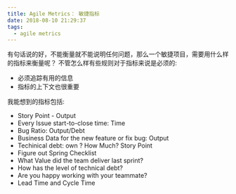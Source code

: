 ```yaml
---
title: Agile Metrics： 敏捷指标 
date: 2018-08-10 21:29:37
tags:
  - agile metrics
---
```


有句话说的好，不能衡量就不能说明任何问题，那么一个敏捷项目，需要用什么样的指标来衡量呢？ 不管怎么样有些规则对于指标来说是必须的:

- 必须追踪有用的信息
- 指标的上下文也很重要

我能想到的指标包括:

- Story Point - Output 
- Every Issue start-to-close time: Time
- Bug Ratio: Output/Debt
- Business Data for the new feature or fix bug: Output
- Techinical debt: own ? How Much? Story Point
- Figure out Spring Checklist
- What Value did the team deliver last sprint?
- How has the level of technical debt?
- Are you happy working with your teammate?
- Lead Time and Cycle Time
